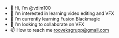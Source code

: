 - 👋 Hi, I’m @vdim100
- 👀 I’m interested in learning video editing and VFX
- 🌱 I’m currently learning Fusion Blackmagic
- 💞️ I’m looking to collaborate on VFX
- 📫 How to reach me rooveksgrupp@gmail.com

<!---
vdim100/vdim100 is a ✨ special ✨ repository because its `README.md` (this file) appears on your GitHub profile.
You can click the Preview link to take a look at your changes.
--->

